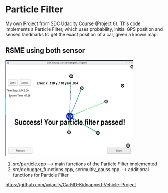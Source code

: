# Particle Filter

My own Project from SDC Udacity Course (Project 6). This code implements a Particle Filter, which uses probability, initial GPS position and sensed landmarks to get the exact position of a car, given a known map.

## RSME using both sensor
<p float="left">
<img src="./src/SuccessPicture.png" width="400" height="300">
</p>


1. src/particle.cpp --> main functions of the Particle Filter implemented
2. src/debugger_functions.cpp, scr/multiv_gauss.cpp --> additional functions for Particle Filter

https://github.com/udacity/CarND-Kidnapped-Vehicle-Project

